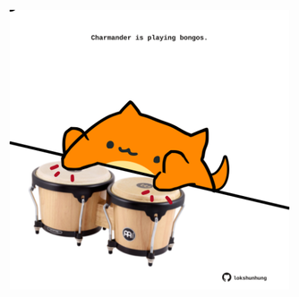 <!-- built at 07/07/2021, 11:01:36 UTC -->
<p align="center">
  <img width="500" height="500" src="./ReadmeImage.svg">
</p>
